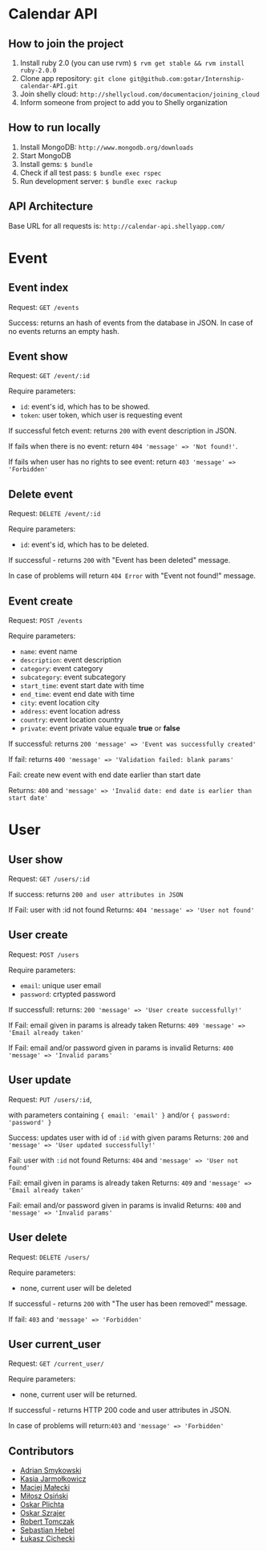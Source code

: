 Calendar API
============

How to join the project
-----------------------

1. Install ruby 2.0 (you can use rvm) `$ rvm get stable && rvm install ruby-2.0.0`
2. Clone app repository: `git clone git@github.com:gotar/Internship-calendar-API.git`
3. Join shelly cloud: `http://shellycloud.com/documentacion/joining_cloud`
4. Inform someone from project to add you to Shelly organization

How to run locally
------------------

1. Install MongoDB: `http://www.mongodb.org/downloads`
2. Start MongoDB
3. Install gems: `$ bundle`
4. Check if all test pass: `$ bundle exec rspec`
5. Run development server: `$ bundle exec rackup`

API Architecture
----------------

Base URL for all requests is: `http://calendar-api.shellyapp.com/`

# Event

## Event index

Request: `GET /events`

Success: returns an hash of events from the database in JSON. In case of no events
returns an empty hash.

## Event show

Request: `GET /event/:id`

Require parameters:

  - `id`: event's id, which has to be showed.
  - `token`: user token, which user is requesting event

If successful fetch event: returns `200` with event description in JSON.

If fails when there is no event: return `404 'message' => 'Not found!'`.

If fails when user has no rights to see event: return `403 'message' => 'Forbidden'`

## Delete event

Request: `DELETE /event/:id`

Require parameters:

  - `id`: event's id, which has to be deleted.

If successful - returns `200` with "Event has been deleted" message.

In case of problems will return `404 Error` with "Event not found!" message.

## Event create

Request: `POST /events`

Require parameters:
* `name`: event name
* `description`: event description
* `category`: event category
* `subcategory`: event subcategory
* `start_time`: event start date with time
* `end_time`: event end date with time
* `city`: event location  city
* `address`: event location adress
* `country`: event location country
* `private`: event private value equale **true** or **false**

If successful: returns `200 'message' => 'Event was successfully created'`

If fail: returns `400 'message' => 'Validation failed: blank params'`

Fail: create new event with end date earlier than start date

Returns: `400` and `'message' => 'Invalid date: end date is earlier than start date'`

# User

## User show

Request: `GET /users/:id`

If success: returns `200 and user attributes in JSON`

If Fail: user with :id not found Returns: `404 'message' => 'User not found'`

## User create

Request: `POST /users`

Require parameters:

* `email`: unique user email
* `password`: crtypted password

If successfull: returns: `200 'message' => 'User create successfully!'`

If Fail: email given in params is already taken Returns: `409 'message' => 'Email already taken'`

If Fail: email and/or password given in params is invalid Returns: `400 'message' => 'Invalid params'`

## User update

Request: `PUT /users/:id`,

with parameters containing `{ email: 'email' }` and/or `{ password: 'password' }`

Success: updates user with id of `:id` with given params
Returns: `200` and `'message' => 'User updated successfully!'`

Fail: user with `:id` not found
Returns: `404` and `'message' => 'User not found'`

Fail: email given in params is already taken
Returns: `409` and `'message' => 'Email already taken'`

Fail: email and/or password given in params is invalid
Returns: `400` and `'message' => 'Invalid params'`

## User delete

Request: `DELETE /users/`

Require parameters:

 - none, current user will be deleted

If successful - returns `200` with "The user has been removed!" message.

If fail: `403` and `'message' => 'Forbidden'`

## User current_user

Request: `GET /current_user/`

Require parameters:

 - none, current user will be returned.

If successful - returns HTTP 200 code and user attributes in JSON.

In case of problems will return:`403` and `'message' => 'Forbidden'`

## Contributors
- [Adrian Smykowski](https://github.com/FiskSMK)
- [Kasia Jarmołkowicz](https://github.com/idengager)
- [Maciej Małecki](https://github.com/smt116)
- [Miłosz Osiński](https://github.com/mosinski)
- [Oskar Plichta](https://github.com/oplichta)
- [Oskar Szrajer](https://github.com/gotar)
- [Robert Tomczak](https://github.com/roberttomczak)
- [Sebastian Hebel](https://github.com/sebah1989)
- [Łukasz Cichecki](https://github.com/pJes2)
